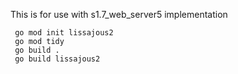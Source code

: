 
This is for use with s1.7_web_server5 implementation

```
 go mod init lissajous2
 go mod tidy
 go build .
 go build lissajous2
 ```